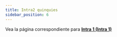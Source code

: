```yaml
---
title: Intra2 quinquies
sidebar_position: 6
---
```


Vea la página correspondiente para **[Intra 1 (Intra 1)](/docs/finance-area/declarations/intrastat/create-intrastat1/intra1-quinquies)**